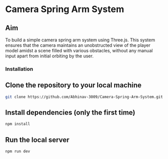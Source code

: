 # Camera Spring Arm System

## Aim
To build a simple camera spring arm system using Three.js. This system ensures that the camera maintains an unobstructed view of the player model amidst a scene filled with various obstacles, without any manual input apart from initial orbiting by the user.

### Installation

## Clone the repository to your local machine
``` bash
git clone https://github.com/Abhinav-3009/Camera-Spring-Arm-System.git
```

## Install dependencies (only the first time)
``` bash
npm install
```

## Run the local server
``` bash
npm run dev
```
